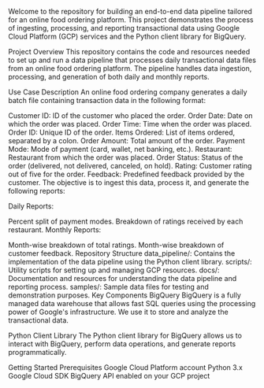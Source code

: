 Welcome to the repository for building an end-to-end data pipeline tailored for an online food ordering platform. This project demonstrates the process of ingesting, processing, and reporting transactional data using Google Cloud Platform (GCP) services and the Python client library for BigQuery.

Project Overview
This repository contains the code and resources needed to set up and run a data pipeline that processes daily transactional data files from an online food ordering platform. The pipeline handles data ingestion, processing, and generation of both daily and monthly reports.

Use Case Description
An online food ordering company generates a daily batch file containing transaction data in the following format:

Customer ID: ID of the customer who placed the order.
Order Date: Date on which the order was placed.
Order Time: Time when the order was placed.
Order ID: Unique ID of the order.
Items Ordered: List of items ordered, separated by a colon.
Order Amount: Total amount of the order.
Payment Mode: Mode of payment (card, wallet, net banking, etc.).
Restaurant: Restaurant from which the order was placed.
Order Status: Status of the order (delivered, not delivered, canceled, on hold).
Rating: Customer rating out of five for the order.
Feedback: Predefined feedback provided by the customer.
The objective is to ingest this data, process it, and generate the following reports:

Daily Reports:

Percent split of payment modes.
Breakdown of ratings received by each restaurant.
Monthly Reports:

Month-wise breakdown of total ratings.
Month-wise breakdown of customer feedback.
Repository Structure
data_pipeline/: Contains the implementation of the data pipeline using the Python client library.
scripts/: Utility scripts for setting up and managing GCP resources.
docs/: Documentation and resources for understanding the data pipeline and reporting process.
samples/: Sample data files for testing and demonstration purposes.
Key Components
BigQuery
BigQuery is a fully managed data warehouse that allows fast SQL queries using the processing power of Google's infrastructure. We use it to store and analyze the transactional data.

Python Client Library
The Python client library for BigQuery allows us to interact with BigQuery, perform data operations, and generate reports programmatically.

Getting Started
Prerequisites
Google Cloud Platform account
Python 3.x
Google Cloud SDK
BigQuery API enabled on your GCP project
